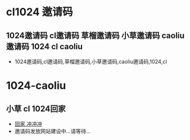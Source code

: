 # cl1024 邀请码
## 1024邀请码 cl邀请码 草榴邀请码 小草邀请码 caoliu邀请码 1024 cl caoliu 
* 1024邀请码,cl邀请码,草榴邀请码,小草邀请码,caoliu邀请码,1024,cl

# 1024-caoliu
## 小草 cl 1024回家
* [回家 冲冲冲](http://x024.github.io)
* 邀请码发放网站建设中...请等待...
